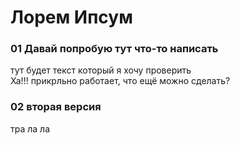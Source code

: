# Лорем Ипсум

### 01 Давай попробую тут что-то написать
тут будет текст который я хочу проверить  
Ха!!! прикрльно работает, что ещё можно сделать?

### 02 вторая версия
тра ла ла
